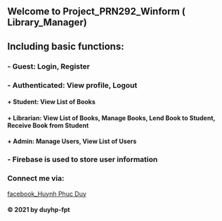## Welcome to Project_PRN292_Winform ( Library_Manager)
## Including basic functions:
### - Guest: Login, Register
### - Authenticated: View profile, Logout
#### + Student: View List of Books
#### + Librarian: View List of Books, Manage Books, Lend Book to Student, Receive Book from Student
#### + Admin: Manage Users, View List of Users
### - Firebase is used to store user information

### Connect me via:
[facebook_Huynh Phuc Duy](https://www.facebook.com/duyhp.se/)

#### © 2021 by duyhp-fpt
